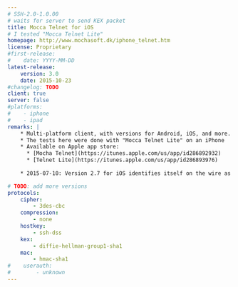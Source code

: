 ```yaml
---
# SSH-2.0-1.0.00
# waits for server to send KEX packet
title: Mocca Telnet for iOS
# I tested "Mocca Telnet Lite"
homepage: http://www.mochasoft.dk/iphone_telnet.htm
license: Proprietary
#first-release:
#    date: YYYY-MM-DD
latest-release:
    version: 3.0
    date: 2015-10-23
#changelog: TODO
client: true
server: false
#platforms:
#    - iphone
#    - ipad
remarks: |
    * Multi-platform client, with versions for Android, iOS, and more.
    * The tests here were done with "Mocca Telnet Lite" on an iPhone
    * Available on Apple app store:
      * [Mocha Telnet](https://itunes.apple.com/us/app/id286892932)
      * [Telnet Lite](https://itunes.apple.com/us/app/id286893976)
    
    * 2015-07-10: Version 2.7 for iOS identifies itself on the wire as `SSH-2.0-1.0.00`.

# TODO: add more versions 
protocols:
    cipher:
        - 3des-cbc
    compression:
        - none
    hostkey:
        - ssh-dss
    kex:
        - diffie-hellman-group1-sha1
    mac:
        - hmac-sha1
#    userauth:
#        - unknown
---
```

